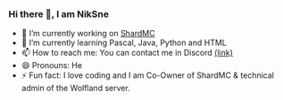 ### Hi there 👋, I am NikSne

- 🔭 I’m currently working on [ShardMC](https://discord.gg/W87YPkWw8t)
- 🌱 I’m currently learning Pascal, Java, Python and HTML
- 📫 How to reach me: You can contact me in Discord [(link)](https://discordapp.com/users/760511113795207168/)
- 😄 Pronouns: He
- ⚡ Fun fact: I love coding and I am Co-Owner of ShardMC & technical admin of the Wolfland server.
<!--
**NikSneMC/NikSneMC** is a ✨ _special_ ✨ repository because its `README.md` (this file) appears on your GitHub profile.

Here are some ideas to get you started:

- 🔭 I’m currently working on ...
- 🌱 I’m currently learning ...
- 👯 I’m looking to collaborate on ...
- 🤔 I’m looking for help with ...
- 💬 Ask me about ...
- 📫 How to reach me: ...
- 😄 Pronouns: ...
- ⚡ Fun fact: ...
-->
